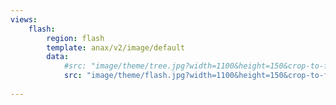 ```yaml
---
views:
    flash:
        region: flash
        template: anax/v2/image/default
        data:
            #src: "image/theme/tree.jpg?width=1100&height=150&crop-to-fit&area=0,0,30,0"
            src: "image/theme/flash.jpg?width=1100&height=150&crop-to-fit&area=0,0,30,0"
            
---
```

